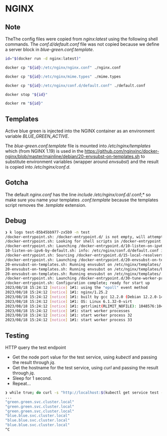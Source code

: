 # NGINX

## Note

TheThe config files were copied from *nginx:latest* using the following shell commands.
The *conf.d/default.conf* file was not copied because we define a server block in *blue-green.conf.template*.

```bash
id="$(docker run -d nginx:latest)"

docker cp "${id}:/etc/nginx/nginx.conf" ./nginx.conf

docker cp "${id}:/etc/nginx/mime.types" ./mime.types

docker cp "${id}:/etc/nginx/conf.d/default.conf" ./default.conf

docker stop "${id}"

docker rm "${id}"
```

## Templates

Active blue green is injected into the NGINX container as an environment variable *BLUE_GREEN_ACTIVE*.

The *blue-green.conf.template* file is mounted into */etc/nginx/templates* which (from NGINX 1.19) is used in the https://github.com/nginxinc/docker-nginx/blob/master/mainline/debian/20-envsubst-on-templates.sh to substitute environment variables (wrapper around *envsubst*) and the result is copied into */etc/nginx/conf.d*.

## Gotcha

The default *nginx.conf* has the line *include /etc/nginx/conf.d/*.conf;* so make sure you name your templates *<name>.conf.template* because the templates script removes the *.template* extension.

## Debug

```bash
❯ k logs test-85b45bb977-zx5b9 -n test
/docker-entrypoint.sh: /docker-entrypoint.d/ is not empty, will attempt to perform configuration
/docker-entrypoint.sh: Looking for shell scripts in /docker-entrypoint.d/
/docker-entrypoint.sh: Launching /docker-entrypoint.d/10-listen-on-ipv6-by-default.sh
10-listen-on-ipv6-by-default.sh: info: /etc/nginx/conf.d/default.conf is not a file or does not exist
/docker-entrypoint.sh: Sourcing /docker-entrypoint.d/15-local-resolvers.envsh
/docker-entrypoint.sh: Launching /docker-entrypoint.d/20-envsubst-on-templates.sh
20-envsubst-on-templates.sh: Running envsubst on /etc/nginx/templates/..data/blue-green.template to /etc/nginx/conf.d/..data/blue-green
20-envsubst-on-templates.sh: Running envsubst on /etc/nginx/templates/blue-green.template to /etc/nginx/conf.d/blue-green
20-envsubst-on-templates.sh: Running envsubst on /etc/nginx/templates/..2023_08_18_15_24_03.1213993371/blue-green.template to /etc/nginx/conf.d/..2023_08_18_15_24_03.1213993371/blue-green
/docker-entrypoint.sh: Launching /docker-entrypoint.d/30-tune-worker-processes.sh
/docker-entrypoint.sh: Configuration complete; ready for start up
2023/08/18 15:24:12 [notice] 1#1: using the "epoll" event method
2023/08/18 15:24:12 [notice] 1#1: nginx/1.25.2
2023/08/18 15:24:12 [notice] 1#1: built by gcc 12.2.0 (Debian 12.2.0-14) 
2023/08/18 15:24:12 [notice] 1#1: OS: Linux 6.1.32-0-virt
2023/08/18 15:24:12 [notice] 1#1: getrlimit(RLIMIT_NOFILE): 1048576:1048576
2023/08/18 15:24:12 [notice] 1#1: start worker processes
2023/08/18 15:24:12 [notice] 1#1: start worker process 32
2023/08/18 15:24:12 [notice] 1#1: start worker process 33
```

## Testing

HTTP query the test endpoint 

- Get the node port value for the test service, using *kubectl* and passing the result through *jq*.
- Get the hostname for the test service, using *curl* and passing the result through *jq*.
- Sleep for 1 second.
- Repeat...

```bash
❯ while true; do curl -s "http://localhost:$(kubectl get service test -n test -o json | jq '.spec.ports[0].nodePort')/test/" | jq '.host.hostname'; sleep 1; done 
...
"green.green.svc.cluster.local"
"green.green.svc.cluster.local"
"green.green.svc.cluster.local"
"blue.blue.svc.cluster.local"
"blue.blue.svc.cluster.local"
"blue.blue.svc.cluster.local"
^C
```
